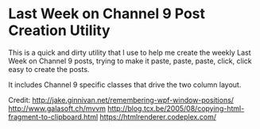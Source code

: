 Last Week on Channel 9 Post Creation Utility
====

This is a quick and dirty utility that I use to help me create the weekly Last Week on Channel 9 posts, trying to make it paste, paste, paste, click, click easy to create the posts.

It includes Channel 9 specific classes that drive the two column layout.

Credit:
http://jake.ginnivan.net/remembering-wpf-window-positions/
http://www.galasoft.ch/mvvm
http://blog.tcx.be/2005/08/copying-html-fragment-to-clipboard.html
https://htmlrenderer.codeplex.com/
